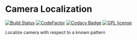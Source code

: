 # Camera Localization

[![Build Status](https://travis-ci.com/camera-localization/camera_localization.svg?branch=master)](https://travis-ci.com/camera-localization/camera_localization)
[![CodeFactor](https://www.codefactor.io/repository/github/camera-localization/camera_localization/badge)](https://www.codefactor.io/repository/github/camera-localization/camera_localization)
[![Codacy Badge](https://app.codacy.com/project/badge/Grade/e7a1a0df7e904316be1c0287e9223865)](https://www.codacy.com/gh/camera-localization/camera_localization/dashboard?utm_source=github.com&utm_medium=referral&utm_content=camera-localization/camera_localization&utm_campaign=Badge_Grade)
[![GPL license](https://img.shields.io/badge/License-GPL-blue.svg)](http://perso.crans.org/besson/LICENSE.html)

Localize camera with respect to a known pattern
